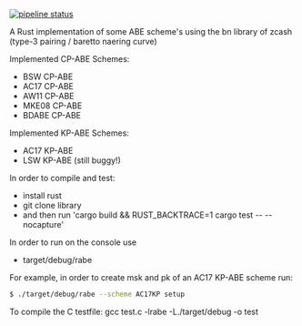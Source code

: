 [![pipeline status](https://git-int.aisec.fraunhofer.de/sas/rust-abe/badges/master/pipeline.svg)](https://git-int.aisec.fraunhofer.de/sas/rust-abe/pipelines)

A Rust implementation of some ABE scheme's using the bn library of zcash (type-3 pairing / baretto naering curve)

Implemented CP-ABE Schemes:
- BSW CP-ABE
- AC17 CP-ABE
- AW11 CP-ABE
- MKE08 CP-ABE
- BDABE CP-ABE

Implemented KP-ABE Schemes:
- AC17 KP-ABE
- LSW KP-ABE (still buggy!)

In order to compile and test:
- install rust
- git clone library 
- and then run 'cargo build && RUST_BACKTRACE=1 cargo test -- --nocapture'

In order to run on the console use 
- target/debug/rabe

For example, in order to create msk and pk of an AC17 KP-ABE scheme run:
```bash
$ ./target/debug/rabe --scheme AC17KP setup
```

To compile the C testfile:
gcc test.c -lrabe -L./target/debug -o test
